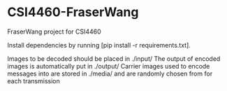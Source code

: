 # CSI4460-FraserWang
FraserWang project for CSI4460

Install dependencies by running [pip install -r requirements.txt].

Images to be decoded should be placed in ./input/
The output of encoded images is automatically put in ./output/
Carrier images used to encode messages into are stored in ./media/ and are randomly chosen from for each transmission